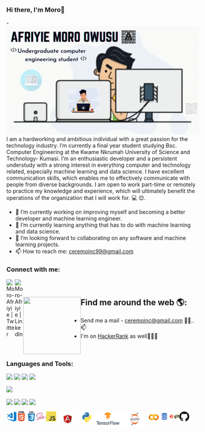 ### Hi there, I'm Moro👋

-<img src="https://github.com/Moro-Afriyie/Moro-Afriyie/blob/main/logos/confetti.gif" alt="banner that says Moro Owusu Afriyie - undergraduate computer engineering student">
I am a hardworking and ambitious individual with a great passion for the technology industry. I’m currently a final year student studying Bsc. Computer Engineering at the Kwame Nkrumah University of Science and Technology- Kumasi. I’m an enthusiastic developer and a persistent understudy with a strong interest in everything computer and technology related, especially machine learning and data science. I have excellent communication skills, which enables me to effectively communicate with people from diverse backgrounds. I am open to work part-time or remotely to practice my knowledge and experience, which will ultimately benefit the operations of the organization that I will work for. 💻 😊.

<!-- **Moro-Afriyie/Moro-Afriyie** is a ✨ _special_ ✨ repository because its `README.md` (this file) appears on your GitHub profile.

Here are some ideas to get you started: -->

- 🔭 I’m currently working on improving myself and becoming a better developer and machine learning engineer.
- 🌱 I’m currently learning anything that has to do with machine learning and data science. 
- 👯  I’m looking forward to collaborating on any software and machine learning projects.
- 📫 How to reach me: ceremoinc99@gmail.com 
<!-- - 🤔 I’m looking for help with NLP,computer vision -->
<!-- - 💬 Ask me about ... -->
<!-- - 😄 Pronouns: ...
- ⚡ Fun fact: ... -->


### Connect with me:

<!-- [<img align="left" alt="codeSTACKr.com" width="22px" src="https://raw.githubusercontent.com/iconic/open-iconic/master/svg/globe.svg" />][website] -->
[<img align="left" alt="Moro-Afriyie | Twitter" width="22px" src="https://cdn.jsdelivr.net/npm/simple-icons@v3/icons/twitter.svg" />][twitter]
[<img align="left" alt="Moro-Afriyie | LinkedIn" width="22px" src="https://cdn.jsdelivr.net/npm/simple-icons@v3/icons/linkedin.svg" />][linkedin]
<!-- [<img align="left" alt="codeSTACKr | Instagram" width="22px" src="https://cdn.jsdelivr.net/npm/simple-icons@v3/icons/instagram.svg" />][instagram] -->
<br />

## Find me around the web 🌎: <a href="https://aibenstunner.github.io/"><img align="left" width="150" height="150" src="https://github.com/aibenStunner/aibenStunner/blob/master/res/git.gif"></a>
- Send me a mail - <a href="ceremoinc99@gmail.com">ceremoinc@gmail.com</a> ✍🏾..📫
- I'm on <a href="https://www.hackerrank.com/Moro_Afriyie">HackerRank</a> as well👩🏾‍💻
<br />

### Languages and Tools:
![](https://img.shields.io/badge/HTML5-E34F26?style=for-the-badge&logo=html5&logoColor=white)
![](https://img.shields.io/badge/CSS3-1572B6?style=for-the-badge&logo=css3&logoColor=white)
![](https://img.shields.io/badge/Sass-CC6699?style=for-the-badge&logo=sass&logoColor=white)
![](https://img.shields.io/badge/JavaScript-F7DF1E?style=for-the-badge&logo=javascript&logoColor=black)
<!-- ![](https://img.shields.io/badge/Node.js-43853D?style=for-the-badge&logo=node.js&logoColor=white) -->
<!-- ![](https://img.shields.io/badge/Express.js-404D59?style=for-the-badge) -->
![](https://img.shields.io/badge/React-20232A?style=for-the-badge&logo=react&logoColor=61DAFB)
<!-- ![](https://img.shields.io/badge/Tailwind_CSS-38B2AC?style=for-the-badge&logo=tailwind-css&logoColor=white) -->
![](https://img.shields.io/badge/Bootstrap-563D7C?style=for-the-badge&logo=bootstrap&logoColor=white)
![](https://img.shields.io/badge/Redux-593D88?style=for-the-badge&logo=redux&logoColor=white)
![](https://img.shields.io/badge/jQuery-0769AD?style=for-the-badge&logo=jquery&logoColor=white)
![](https://img.shields.io/badge/GitHub-100000?style=for-the-badge&logo=github&logoColor=white)
![]()

<!-- ![](https://img.shields.io/badge/Netlify-00C7B7?style=for-the-badge&logo=netlify&logoColor=white) -->
<!-- ![](https://img.shields.io/badge/MongoDB-4EA94B?style=for-the-badge&logo=mongodb&logoColor=white) -->
<img align="left" alt="Visual Studio Code" width="26px" src="https://raw.githubusercontent.com/github/explore/80688e429a7d4ef2fca1e82350fe8e3517d3494d/topics/visual-studio-code/visual-studio-code.png" />
<img align="left" alt="HTML5" width="26px" src="https://raw.githubusercontent.com/github/explore/80688e429a7d4ef2fca1e82350fe8e3517d3494d/topics/html/html.png" />
<img align="left" alt="CSS3" width="26px" src="https://raw.githubusercontent.com/github/explore/80688e429a7d4ef2fca1e82350fe8e3517d3494d/topics/css/css.png" />
<img align="left" alt="Sass" width="26px" src="https://raw.githubusercontent.com/github/explore/80688e429a7d4ef2fca1e82350fe8e3517d3494d/topics/sass/sass.png" />
<img align="left" alt="JavaScript" width="26px" src="https://raw.githubusercontent.com/github/explore/80688e429a7d4ef2fca1e82350fe8e3517d3494d/topics/javascript/javascript.png" />
<!-- <img align="left" alt="React" width="26px" src="https://raw.githubusercontent.com/github/explore/80688e429a7d4ef2fca1e82350fe8e3517d3494d/topics/react/react.png" /> -->
<img align="left" alt="Angular" width="60px" height="40px" src="https://github.com/Moro-Afriyie/Moro-Afriyie/blob/main/logos/angular.jpg" />
<img align="left" alt="python" width="40px" height="30px" src="https://github.com/Moro-Afriyie/Moro-Afriyie/blob/main/logos/python-logo.png" />
<img align="left" alt="Tensorflow" width="70px" height="40px" src="https://github.com/Moro-Afriyie/Moro-Afriyie/blob/main/logos/tensorflow.png" />
<img align="left" alt="JupyterNotebook"width="70px" height="40px"  src="https://github.com/Moro-Afriyie/Moro-Afriyie/blob/main/logos/jupyterNotebook.svg" />
<img align="left" alt="colab"width="30px"  src="https://github.com/Moro-Afriyie/Moro-Afriyie/blob/main/logos/colab.jpg" />
<img align="left" alt="SQL" width="26px" src="https://raw.githubusercontent.com/github/explore/80688e429a7d4ef2fca1e82350fe8e3517d3494d/topics/sql/sql.png" />
<img align="left" alt="Git" width="26px" src="https://raw.githubusercontent.com/github/explore/80688e429a7d4ef2fca1e82350fe8e3517d3494d/topics/git/git.png" />
<img align="left" alt="GitHub" width="26px" src="https://raw.githubusercontent.com/github/explore/78df643247d429f6cc873026c0622819ad797942/topics/github/github.png" />
<!-- <img align="left" alt="Terminal" width="26px" src="https://raw.githubusercontent.com/github/explore/80688e429a7d4ef2fca1e82350fe8e3517d3494d/topics/terminal/terminal.png" /> -->

<br />
<br />

<!-- [website]: https://codeSTACKr.com -->
[twitter]: https://twitter.com/NkatieBorga
<!-- [instagram]: https://instagram.com/codeSTACKr -->
[linkedin]: https://www.linkedin.com/in/moro-owusu-afriyie-102594194/
